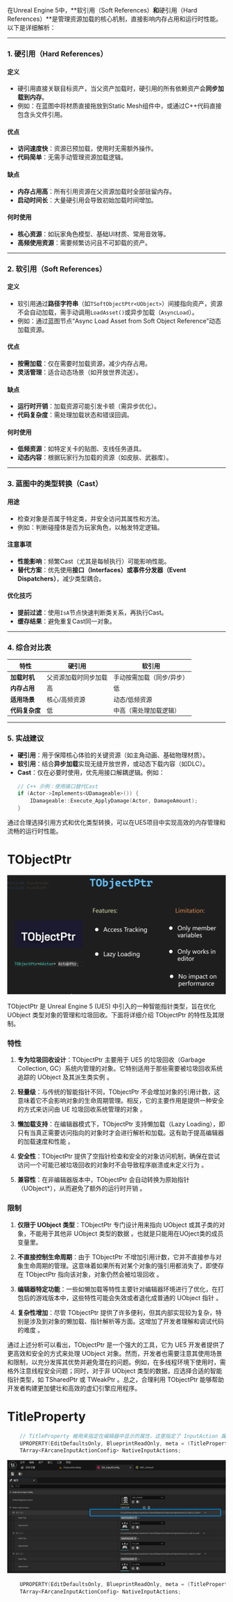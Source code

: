 在Unreal Engine 5中，**软引用（Soft References）**和**硬引用（Hard References）**是管理资源加载的核心机制，直接影响内存占用和运行时性能。以下是详细解析：

---

### **1. 硬引用（Hard References）**
#### **定义**
- 硬引用直接关联目标资产，当父资产加载时，硬引用的所有依赖资产会**同步加载到内存**。
- 例如：在蓝图中将材质直接拖放到Static Mesh组件中，或通过C++代码直接包含头文件引用。

#### **优点**
- **访问速度快**：资源已预加载，使用时无需额外操作。
- **代码简单**：无需手动管理资源加载逻辑。

#### **缺点**
- **内存占用高**：所有引用资源在父资源加载时全部驻留内存。
- **启动时间长**：大量硬引用会导致初始加载时间增加。

#### **何时使用**
- **核心资源**：如玩家角色模型、基础UI材质、常用音效等。
- **高频使用资源**：需要频繁访问且不可卸载的资产。

---

### **2. 软引用（Soft References）**
#### **定义**
- 软引用通过**路径字符串**（如`TSoftObjectPtr<UObject>`）间接指向资产，资源不会自动加载，需手动调用`LoadAsset()`或异步加载（`AsyncLoad`）。
- 例如：通过蓝图节点“Async Load Asset from Soft Object Reference”动态加载资源。

#### **优点**
- **按需加载**：仅在需要时加载资源，减少内存占用。
- **灵活管理**：适合动态场景（如开放世界流送）。

#### **缺点**
- **运行时开销**：加载资源可能引发卡顿（需异步优化）。
- **代码复杂度**：需处理加载状态和错误回调。

#### **何时使用**
- **低频资源**：如特定关卡的贴图、支线任务道具。
- **动态内容**：根据玩家行为加载的资源（如皮肤、武器库）。

---

### **3. 蓝图中的类型转换（Cast）**
#### **用途**
- 检查对象是否属于特定类，并安全访问其属性和方法。
- 例如：判断碰撞体是否为玩家角色，以触发特定逻辑。

#### **注意事项**
- **性能影响**：频繁Cast（尤其是每帧执行）可能影响性能。
- **替代方案**：优先使用**接口（Interfaces）**或**事件分发器（Event Dispatchers）**，减少类型耦合。

#### **优化技巧**
- **提前过滤**：使用`IsA`节点快速判断类关系，再执行Cast。
- **缓存结果**：避免重复Cast同一对象。

---

### **4. 综合对比表**
| **特性**       | **硬引用**           | **软引用**                |
| -------------- | -------------------- | ------------------------- |
| **加载时机**   | 父资源加载时同步加载 | 手动按需加载（同步/异步） |
| **内存占用**   | 高                   | 低                        |
| **适用场景**   | 核心/高频资源        | 动态/低频资源             |
| **代码复杂度** | 低                   | 中高（需处理加载逻辑）    |

---

### **5. 实战建议**
- **硬引用**：用于保障核心体验的关键资源（如主角动画、基础物理材质）。
- **软引用**：结合**异步加载**实现无缝开放世界，或动态下载内容（如DLC）。
- **Cast**：仅在必要时使用，优先用接口解耦逻辑。例如：
  ```cpp
  // C++ 示例：使用接口替代Cast
  if (Actor->Implements<UDamageable>()) {
      IDamageable::Execute_ApplyDamage(Actor, DamageAmount);
  }
  ```

通过合理选择引用方式和优化类型转换，可以在UE5项目中实现高效的内存管理和流畅的运行时性能。



# TObjectPtr

![image-20250206152937952](.\image-20250206152937952.png)

TObjectPtr 是 Unreal Engine 5 (UE5) 中引入的一种智能指针类型，旨在优化 UObject 类型对象的管理和垃圾回收。下面将详细介绍 TObjectPtr 的特性及其限制。

### 特性

1. **专为垃圾回收设计**：TObjectPtr 主要用于 UE5 的垃圾回收（Garbage Collection, GC）系统内管理的对象。它特别适用于那些需要被垃圾回收系统追踪的 UObject 及其派生类实例 。

2. **轻量级**：与传统的智能指针不同，TObjectPtr 不会增加对象的引用计数，这意味着它不会影响对象的生命周期管理。相反，它的主要作用是提供一种安全的方式来访问由 UE 垃圾回收系统管理的对象 。

3. **懒加载支持**：在编辑器模式下，TObjectPtr 支持懒加载（Lazy Loading），即只有当真正需要访问指向的对象时才会进行解析和加载。这有助于提高编辑器的加载速度和性能 。

4. **安全性**：TObjectPtr 提供了空指针检查和安全的对象访问机制，确保在尝试访问一个可能已被垃圾回收的对象时不会导致程序崩溃或未定义行为 。

5. **兼容性**：在非编辑器版本中，TObjectPtr 会自动转换为原始指针（UObject*），从而避免了额外的运行时开销 。

### 限制

1. **仅限于 UObject 类型**：TObjectPtr 专门设计用来指向 UObject 或其子类的对象，不能用于其他非 UObject 类型的数据 。也就是只能用在UOject类的成员变量里。

2. **不直接控制生命周期**：由于 TObjectPtr 不增加引用计数，它并不直接参与对象生命周期的管理。这意味着如果所有对某个对象的强引用都消失了，即使存在 TObjectPtr 指向该对象，对象仍然会被垃圾回收 。

3. **编辑器特定功能**：一些如懒加载等特性主要针对编辑器环境进行了优化，在打包后的游戏版本中，这些特性可能会失效或者退化成普通的 UObject 指针 。

4. **复杂性增加**：尽管 TObjectPtr 提供了许多便利，但其内部实现较为复杂，特别是涉及到对象的懒加载、指针解析等方面。这增加了开发者理解和调试代码的难度 。

通过上述分析可以看出，TObjectPtr 是一个强大的工具，它为 UE5 开发者提供了更高效和安全的方式来处理 UObject 对象。然而，开发者也需要注意其使用场景和限制，以充分发挥其优势并避免潜在的问题。例如，在多线程环境下使用时，需格外注意线程安全问题；同时，对于非 UObject 类型的数据，应选择合适的智能指针类型，如 TSharedPtr 或 TWeakPtr 。总之，合理利用 TObjectPtr 能够帮助开发者构建更加健壮和高效的虚幻引擎应用程序。



# TitleProperty

```c++
	// TitleProperty 被用来指定在编辑器中显示的属性，这里指定了 InputAction 属性作为显示的标题
	UPROPERTY(EditDefaultsOnly, BlueprintReadOnly, meta = (TitleProperty = "InputAction"))
	TArray<FArcaneInputActionConfig> NativeInputActions;
```

![image-20250206175620711](.\image-20250206175620711.png)

```c++
	UPROPERTY(EditDefaultsOnly, BlueprintReadOnly, meta = (TitleProperty = "InputTag"))
	TArray<FArcaneInputActionConfig> NativeInputActions;
```

